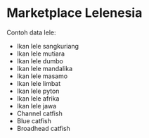 # Marketplace Lelenesia


Contoh data lele:
- Ikan lele sangkuriang
- Ikan lele mutiara
- Ikan lele dumbo
- Ikan lele mandalika
- Ikan lele masamo
- Ikan lele limbat
- Ikan lele pyton
- Ikan lele afrika
- Ikan lele jawa
- Channel catfish
- Blue catfish
- Broadhead catfish
